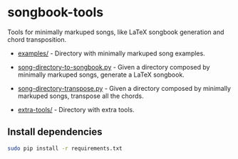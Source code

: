 # songbook-tools

Tools for minimally markuped songs, like LaTeX songbook generation and chord transposition.

- [examples/](examples/) - Directory with minimally markuped song examples.

- [song-directory-to-songbook.py](song-directory-to-songbook.py) - Given a directory composed by minimally markuped songs, generate a LaTeX songbook.

- [song-directory-transpose.py](song-directory-transpose.py) - Given a directory composed by minimally markuped songs, transpose all the chords.

- [extra-tools/](extra-tools/) - Directory with extra tools.


## Install dependencies

```bash
sudo pip install -r requirements.txt
```
